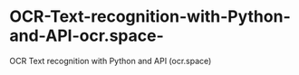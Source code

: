 # OCR-Text-recognition-with-Python-and-API-ocr.space-
OCR Text recognition with Python and API (ocr.space)
